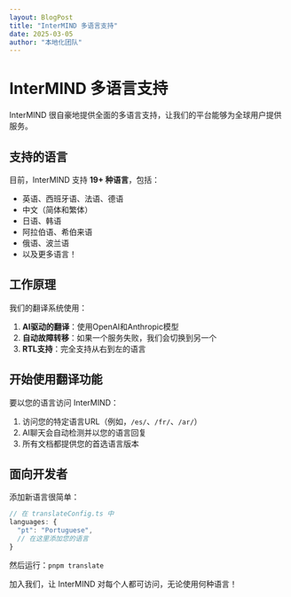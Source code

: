 ```yaml
---
layout: BlogPost
title: "InterMIND 多语言支持"
date: 2025-03-05
author: "本地化团队"
---
```


# InterMIND 多语言支持

InterMIND 很自豪地提供全面的多语言支持，让我们的平台能够为全球用户提供服务。

## 支持的语言

目前，InterMIND 支持 **19+ 种语言**，包括：

- 英语、西班牙语、法语、德语
- 中文（简体和繁体）
- 日语、韩语
- 阿拉伯语、希伯来语
- 俄语、波兰语
- 以及更多语言！

## 工作原理

我们的翻译系统使用：

1. **AI驱动的翻译**：使用OpenAI和Anthropic模型
2. **自动故障转移**：如果一个服务失败，我们会切换到另一个
3. **RTL支持**：完全支持从右到左的语言

## 开始使用翻译功能

要以您的语言访问 InterMIND：

1. 访问您的特定语言URL（例如，`/es/`、`/fr/`、`/ar/`）
2. AI聊天会自动检测并以您的语言回复
3. 所有文档都提供您的首选语言版本

## 面向开发者

添加新语言很简单：

```javascript
// 在 translateConfig.ts 中
languages: {
  "pt": "Portuguese",
  // 在这里添加您的语言
}
```

然后运行：`pnpm translate`

加入我们，让 InterMIND 对每个人都可访问，无论使用何种语言！